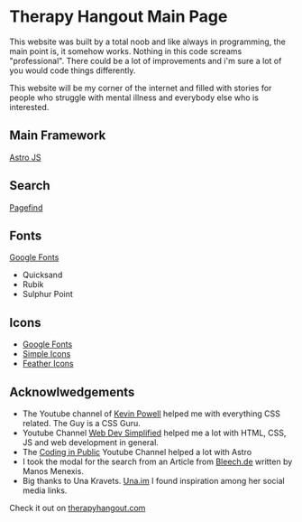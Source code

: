 # Therapy Hangout Main Page

This website was built by a total noob and like always in programming,
the main point is, it somehow works. Nothing in this code screams "professional". There could be a lot of improvements and i'm sure a lot of you would code things differently.

This website will be my corner of the internet and filled with stories for people who struggle with mental illness and everybody else who is interested. 


## Main Framework

  [Astro JS](https://www.astro.build)

## Search

  [Pagefind](https://pagefind.app/)

## Fonts

  [Google Fonts](https://fonts.google.com/)

   - Quicksand
   - Rubik
   - Sulphur Point

## Icons

   - [Google Fonts](https://fonts.google.com/)
   - [Simple Icons](https://simpleicons.org/)
   - [Feather Icons](https://feathericons.com/)

## Acknowlwedgements

- The Youtube channel of
[Kevin Powell](https://www.youtube.com/@KevinPowell)
helped me with everything CSS related. The Guy is a CSS Guru.
- Youtube Channel
[Web Dev Simplified](https://www.youtube.com/@WebDevSimplified)
helped me a lot with HTML, CSS, JS and web development in general.
- The
[Coding in Public](https://www.youtube.com/@CodinginPublic)
Youtube Channel helped a lot with Astro
- I took the modal for the search from an Article from
[Bleech.de](https://bleech.de/en/blog/creating-a-modal-using-the-dialog-html-element/)
written by Manos Menexis.
- Big thanks to Una Kravets.
[Una.im](https://una.im/)
I found inspiration among her social media links.


Check it out on [therapyhangout.com](https://therapyhangout.com)